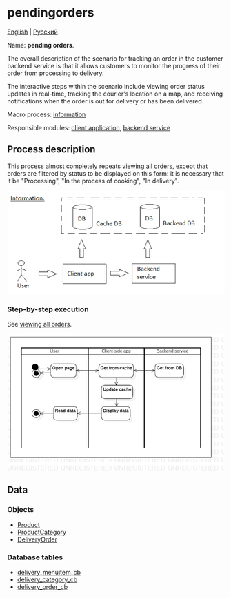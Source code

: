 # pendingorders

[English](pendingorders.md) | [Русский](pendingorders.ru.md)

Name: **pending orders**.

The overall description of the scenario for tracking an order in the customer backend service is that it allows customers to monitor the progress of their order from processing to delivery. 

The interactive steps within the scenario include viewing order status updates in real-time, tracking the courier's location on a map, and receiving notifications when the order is out for delivery or has been delivered.

Macro process: [information](../../macroprocesses/information.md)

Responsible modules: [client application](../../frontend/customerclient.md), [backend service](../../backend/customerbackend.md)

## Process description

This process almost completely repeats [viewing all orders](../customer/orders.md), except that orders are filtered by status to be displayed on this form: it is necessary that it be "Processing", "In the process of cooking", "In delivery".

![information_overall](../../img/information_overall.png)

### Step-by-step execution

See [viewing all orders](../customer/orders.md).

![customer.allorders](../../img/activitydiagrams/customer.allorders.png)

## Data

### Objects 

- [Product](https://github.com/alexeysp11/workflow-lib/blob/main/docs/Models/Business/Products/Product.md)
- [ProductCategory](https://github.com/alexeysp11/workflow-lib/blob/main/docs/Models/Business/Products/ProductCategory.md)
- [DeliveryOrder](https://github.com/alexeysp11/workflow-lib/blob/main/docs/Models/Business/BusinessDocuments/DeliveryOrder.md)

### Database tables 

- [delivery_menuitem_cb](../../dbtables/customer/delivery_menuitem_cb.md)
- [delivery_category_cb](../../dbtables/customer/delivery_category_cb.md)
- [delivery_order_cb](../../dbtables/customer/delivery_order_cb.md)
